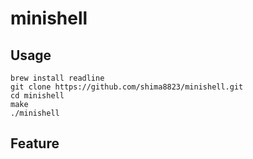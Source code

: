 # minishell
## Usage
```
brew install readline
git clone https://github.com/shima8823/minishell.git
cd minishell
make
./minishell
```
## Feature
